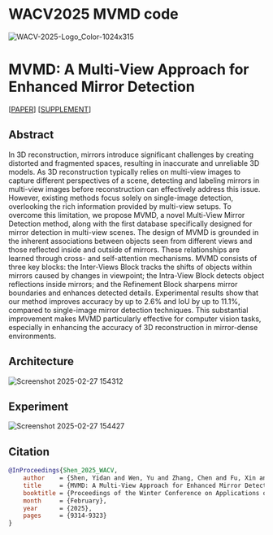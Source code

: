 # WACV2025 MVMD code
![WACV-2025-Logo_Color-1024x315](https://github.com/user-attachments/assets/ecbf2956-da75-4a39-b4b0-e90124f3e9bd)

# MVMD: A Multi-View Approach for Enhanced Mirror Detection

[[PAPER](https://openaccess.thecvf.com/content/WACV2025/papers/Shen_MVMD_A_Multi-View_Approach_for_Enhanced_Mirror_Detection_WACV_2025_paper.pdf)] [[SUPPLEMENT](https://openaccess.thecvf.com/content/WACV2025/supplemental/Shen_MVMD_A_Multi-View_WACV_2025_supplemental.pdf)]

## Abstract
In 3D reconstruction, mirrors introduce significant challenges by creating distorted and fragmented spaces, resulting in inaccurate and unreliable 3D models. As 3D reconstruction typically relies on multi-view images to capture different perspectives of a scene, detecting and labeling mirrors in multi-view images before reconstruction can effectively address this issue. However, existing methods focus solely on single-image detection, overlooking the rich information provided by multi-view setups. To overcome this limitation, we propose MVMD, a novel Multi-View Mirror Detection method, along with the first database specifically designed for mirror detection in multi-view scenes.
The design of MVMD is grounded in the inherent associations between objects seen from different views and those reflected inside and outside of mirrors. These relationships are learned through cross- and self-attention mechanisms. MVMD consists of three key blocks: the Inter-Views Block tracks the shifts of objects within mirrors caused by changes in viewpoint; the Intra-View Block detects object reflections inside mirrors; and the Refinement Block sharpens mirror boundaries and enhances detected details.
Experimental results show that our method improves accuracy by up to 2.6% and IoU by up to 11.1%, compared to single-image mirror detection techniques. This substantial improvement makes MVMD particularly effective for computer vision tasks, especially in enhancing the accuracy of 3D reconstruction in mirror-dense environments. 

## Architecture
![Screenshot 2025-02-27 154312](https://github.com/user-attachments/assets/90835bd1-051f-4527-9219-b3ea99e44749)


## Experiment
![Screenshot 2025-02-27 154427](https://github.com/user-attachments/assets/0869219e-e68c-4988-8058-06e89a4c7751)



## Citation
```bibtex
@InProceedings{Shen_2025_WACV,
    author    = {Shen, Yidan and Wen, Yu and Zhang, Chen and Fu, Xin and Hu, Renjie},
    title     = {MVMD: A Multi-View Approach for Enhanced Mirror Detection},
    booktitle = {Proceedings of the Winter Conference on Applications of Computer Vision (WACV)},
    month     = {February},
    year      = {2025},
    pages     = {9314-9323}
}
```
